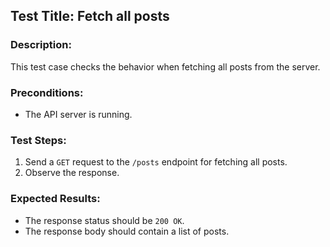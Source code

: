 ## Test Title: Fetch all posts

### Description:

This test case checks the behavior when fetching all posts from the server.

### Preconditions:

- The API server is running.

### Test Steps:

1. Send a `GET` request to the `/posts` endpoint for fetching all posts.
2. Observe the response.

### Expected Results:

- The response status should be `200 OK`.
- The response body should contain a list of posts.
